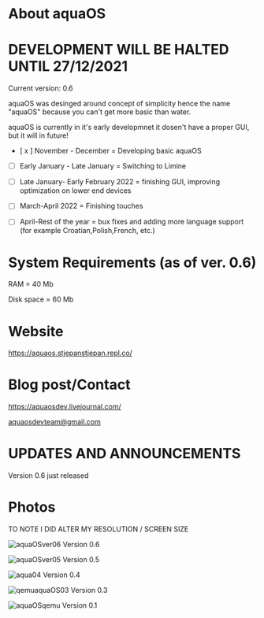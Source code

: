 # About aquaOS

# DEVELOPMENT WILL BE HALTED UNTIL 27/12/2021

Current version: 0.6

aquaOS was desinged around concept of simplicity hence the name "aquaOS" because you can't get more basic than water.

aquaOS is currently in it's early developmnet it dosen't have a proper GUI, but it will in future!

- [ x ] November - December = Developing basic aquaOS

- [ ] Early January - Late January = Switching to Limine

- [ ] Late January- Early February 2022 = finishing GUI, improving optimization on lower end devices

- [ ] March-April 2022 = Finishing touches

- [ ] April-Rest of the year = bux fixes and adding more language support (for example Croatian,Polish,French, etc.)

# System Requirements (as of ver. 0.6)
RAM = 40 Mb

Disk space = 60 Mb

# Website

https://aquaos.stjepanstjepan.repl.co/

# Blog post/Contact
https://aquaosdev.livejournal.com/

aquaosdevteam@gmail.com

# UPDATES AND ANNOUNCEMENTS
Version 0.6 just released

# Photos
TO NOTE I DID ALTER MY RESOLUTION / SCREEN SIZE

![aquaOSver06](https://user-images.githubusercontent.com/94230991/144704645-71ed7f0a-2b87-4e8b-8aaf-ca3137211abe.png)
Version 0.6

![aquaOSver05](https://user-images.githubusercontent.com/94230991/144215582-a4b1cb81-c4b5-422b-9dc9-c345171d53f2.png)
Version 0.5

![aqua04](https://user-images.githubusercontent.com/94230991/143301351-1afef52f-34d0-488d-8e41-f02375262b61.png)
Version 0.4

![qemuaquaOS03](https://user-images.githubusercontent.com/94230991/144215117-64643784-2ed9-40a9-aada-f035a1959b94.png)
Version 0.3

![aquaOSqemu](https://user-images.githubusercontent.com/94230991/144215233-555f3bb9-0518-422a-be9e-03186bd9b3d6.png)
Version 0.1
